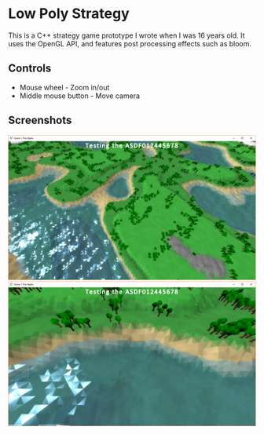 # Low Poly Strategy

This is a C++ strategy game prototype I wrote when I was 16 years old.
It uses the OpenGL API, and features post processing effects such as bloom.

## Controls

* Mouse wheel - Zoom in/out
* Middle mouse button - Move camera

## Screenshots

![Screenshot unable to load](/screenshots/screenshot0.png?raw=true)
![Screenshot unable to load](/screenshots/screenshot1.png?raw=true)
